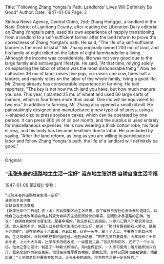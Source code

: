 Title: "Following Zhang Yongtai's Path, Landlords' Lives Will Definitely Be Good"
Author: 
Date: 1947-01-06
Page: 2

Xinhua News Agency, Central China, 2nd: Zhang Honggui, a landlord in the Nanji District of Liandong County, after reading the Liberation Daily editorial on Zhang Yongtai's path, used his own experience of happily transitioning from a landlord to a self-sufficient farmer after the land reform to prove the correctness of Zhang Yongtai's path. He said, "The life of a self-sufficient laborer is the most blissful." Mr. Zhang originally owned 200 mu of land, and his family of eight relied on the labor of eight farmhands for a living. Although the income was considerable, life was not very good due to the large family and extravagant lifestyle. He said, "At that time, relying solely on exploiting the labor of others was the most dishonorable thing." Now he cultivates 36 mu of land, raises five pigs, co-raises one cow, hires half a laborer, and mainly relies on the labor of the whole family, living a good life. Mr. Zhang already has considerable experience in farming. He told reporters, "The key is not how much land you have, but how much manure you use. This year, I planted 25 mu of wheat and used 60 large carts of manure, which is four times more than usual. One mu will be equivalent to two mu." In addition to farming, Mr. Zhang also opened a small oil mill. He painstakingly designed and manufactured a new type of oil press, using a ×-shaped disc to press soybean cakes, which can be operated by one person. It can press 800 jin of oil per month, and the surplus is used entirely for miscellaneous expenses. He is now wearing a thick cotton robe, his face is rosy, and his body has become healthier due to labor. He concluded by saying, "After the land reform, as long as you are willing to participate in labor and follow Zhang Yongtai's path, the life of a landlord will definitely be good."



<hr /> 

Original: 


### “走张永泰的道路地主生活一定好”  涟东地主张洪贵  自耕自食生活幸福

1947-01-06
第2版()
专栏：

    “走张永泰的道路地主生活一定好”
    涟东地主张洪贵
    自耕自食生活幸福
    【新华社华中二日电】涟（水）东县南集区地主张洪贵，读了解放日报社论张永泰的道路后，以他自己在土地改革后由地主转变为自耕农生活反而愉快的事实，证明张永泰道路的正确。他说：“自耕自食的劳动者生活，是最幸福的。”张氏原有二百亩田，一家八口靠八个雇农劳动过活，收入虽然不少，但因人口多排场大生活仍不怎么好，他说：“那时专靠剥削别人劳动，是最不光荣的”。现在他种三十六亩田，养五口猪，伙养一头牛，雇半个人工，主要靠全家自己劳动，生活得满好。张对种田已有相当经验，他告诉记者：“田不在多只要粪多，今年我种二十五亩小麦，上六十大车粪，比平年多四倍收成，一亩要抵二亩。”张氏除种田外，还开了一个小油坊，他自己苦心设计，制造了一种新式榨油机，用×盘榨豆饼，一人即可使用；每月能榨油八百斤，盈余全部作为杂支费用。他现在穿着厚厚的棉袍，脸色红润，身体已因劳动益臻健康。他最后说：“土地改革后只要肯参加劳动，走张永泰的道路，地主的生活是一定会好的。”
